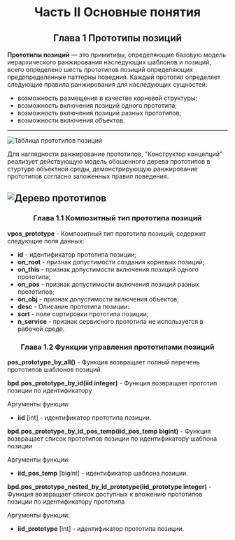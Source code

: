 <h1 align="center"> Часть II Основные понятия</h1 align="center">
<h2 align="center"> Глава 1 Прототипы позиций</h2 align="center">

**Прототипы позиций** — это примитивы, определяющие базовую модель иерархического ранжирования наследующих шаблонов и позиций, всего определено шесть прототипов позиций определяющих предопределенные паттерны поведния. Каждый прототип определяет следующие правила ранжирования для наследующих сущностей: 
- возможность размещения в качестве корневой структуры; 
- возможность включения позиций одного прототипа;
- возможность включения позиций разных прототипов; 
- возможности включения объектов. 
------------------------

![Таблица прототипов позиций](https://github.com/firstDismay/Conception-Builder/blob/main/resources/screenshots/proto_list.png?raw=true)

Для наглядности ранжирование прототипов, "Конструктор концепций" реализует действующую модель обощенного дерева прототипов в стуртуре объектной среды, демонстрирующую ранжирование прототипов согласно заложенных правил поведения.

![Дерево прототипов](https://github.com/firstDismay/Conception-Builder/blob/main/resources/screenshots/proto_tree.png?raw=true)
------------------------

<h3 align="center"> Глава 1.1 Композитный тип прототипа позиций</h3 align="center">

**vpos_prototype** - Композитный тип прототипа позиций, седержит следующие поля данных:
- **id** - идентификатор прототипа позиции;
- **on_root** - признак допустимости создания корневых позиций;
- **on_this** - признак допустимости включения позиций одного прототипа;
- **on_pos** - признак допустимости включения позиций разных прототипов;
- **on_obj** - признак допустимости включения объектов;
- **desc** - Описание прототипа позиции:
- **sort** - поле сортировки прототипа позиции;
- **n_service** - признак сервисного прототипа не используется в рабочей среде.


<h3 align="center"> Глава 1.2 Функции управления прототипами позиций</h3 align="center">

**pos_prototype_by_all()** - Функция возвращает полный перечень прототипов шаблонов позиций

**bpd.pos_prototype_by_id(iid integer)** - Функция возвращает прототип позиции по идентификатору

Аргументы функции:
- **iid** [int] - идентификатор прототипа позиции.

**bpd.pos_prototype_by_id_pos_temp(iid_pos_temp bigint)** - Функция возвращает список прототипов позиции по идентификатору шаблона позиции

Аргументы функции:
- **iid_pos_temp** [bigint] - идентификатор шаблона позиции.

**bpd.pos_prototype_nested_by_id_prototype(iid_prototype integer)** - Функция возвращает список доступных к вложению прототипов позиции по идентификатору прототипа

Аргументы функции:
- **iid_prototype** [int] - идентификатор прототипа позиции.
